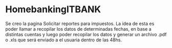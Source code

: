 # HomebankingITBANK

Se creo la pagina  Solicitar reportes para impuestos. 
La idea de esta es poder llamar a recopilar los datos de determinadas fechas, en base a 
distintas cuentas y luego poder recopilar los datos y generar un archivo .pdf o .xls que será 
enviado a el usuaria dentro de las 48hs.
